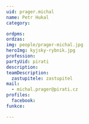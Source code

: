 ```yaml
---
uid: prager.michal
name: Petr Hukal
category:

ordpms: 
ordzas: 
img: people/prager-michal.jpg
heroImg: kyjsky-rybnik.jpg
profession: 
partyUid: pirati
description: 
teamDescription:
  zastupitele: zastupitel
mail:
  - michal.prager@pirati.cz
profiles:
  facebook: 
funkce:

---
```

